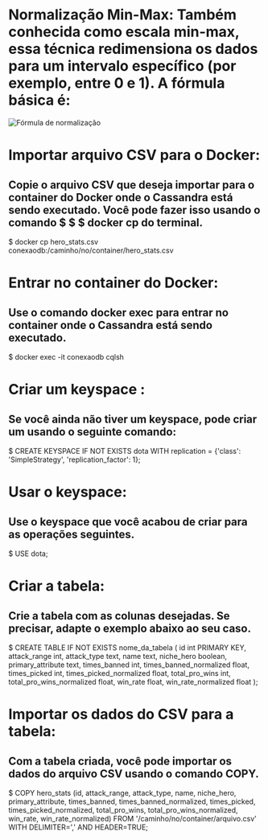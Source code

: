 
# Normalização Min-Max: Também conhecida como escala min-max, essa técnica redimensiona os dados para um intervalo específico (por exemplo, entre 0 e 1). A fórmula básica é:

![Fórmula de normalização](formula_normalizaocao.png)


# Importar arquivo CSV para o Docker:
## Copie o arquivo CSV que deseja importar para o container do Docker onde o Cassandra está sendo executado. Você pode fazer isso usando o comando $ $ $ docker cp do terminal.

$ docker cp hero_stats.csv conexaodb:/caminho/no/container/hero_stats.csv

# Entrar no container do Docker:
## Use o comando docker exec para entrar no container onde o Cassandra está sendo executado.

$ docker exec -it conexaodb cqlsh

# Criar um keyspace :
## Se você ainda não tiver um keyspace, pode criar um usando o seguinte comando:

$ CREATE KEYSPACE IF NOT EXISTS dota WITH replication = {'class': 'SimpleStrategy', 'replication_factor': 1};
# Usar o keyspace:
## Use o keyspace que você acabou de criar para as operações seguintes.

$ USE dota;
# Criar a tabela:
## Crie a tabela com as colunas desejadas. Se precisar, adapte o exemplo abaixo ao seu caso.

$ CREATE TABLE IF NOT EXISTS nome_da_tabela (
    id int PRIMARY KEY,
    attack_range int,
    attack_type text,
    name text,
    niche_hero boolean,
    primary_attribute text,
    times_banned int,
    times_banned_normalized float,
    times_picked int,
    times_picked_normalized float,
    total_pro_wins int,
    total_pro_wins_normalized float,
    win_rate float,
    win_rate_normalized float
);

# Importar os dados do CSV para a tabela:
## Com a tabela criada, você pode importar os dados do arquivo CSV usando o comando COPY.

$ COPY hero_stats (id, attack_range, attack_type, name, niche_hero, primary_attribute, times_banned, times_banned_normalized, times_picked, times_picked_normalized, total_pro_wins, total_pro_wins_normalized, win_rate, win_rate_normalized) FROM '/caminho/no/container/arquivo.csv' WITH DELIMITER=',' AND HEADER=TRUE;
